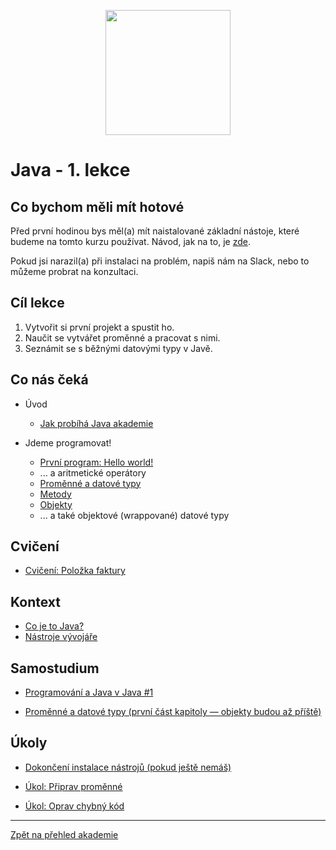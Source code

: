 <p align="center">
  <img src="https://engeto.cz/wp-content/uploads/2019/01/engeto-square.png" width="200" height="200">
</p>

# Java - 1. lekce

## Co bychom měli mít hotové

Před první hodinou bys měl(a) mít naistalované základní nástoje, které budeme na tomto kurzu používat. Návod, jak na to, je [zde](https://github.com/ENGETO-Java-Akademie-2021-10/intro/blob/main/priprava.md).

Pokud jsi narazil(a) při instalaci na problém, napiš nám na Slack, nebo to můžeme probrat na konzultaci.

## Cíl lekce
1. Vytvořit si první projekt a&nbsp;spustit ho.
2. Naučit se vytvářet proměnné a&nbsp;pracovat s&nbsp;nimi.
3. Seznámit se s&nbsp;běžnými datovými typy v&nbsp;Javě.

## Co nás čeká

 - Úvod
    - [Jak probíhá Java akademie](https://github.com/ENGETO-Java-Akademie-2021-10/intro/blob/main/o-akademii.md)

 - Jdeme programovat!
   - [První program: Hello world!](prvni-projekt.md)
   - ... a&nbsp;aritmetické operátory
   - [Proměnné a&nbsp;datové typy](promenne-a-datove-typy.md)
   - [Metody](metody.md)
   - [Objekty](objekty-intro.md)
   - ... a&nbsp;také objektové (wrappované) datové typy

## Cvičení
  - [Cvičení: Položka faktury](cviceni-polozka-faktury.md)
 
## Kontext
  - [Co je to Java?](java-a-jdk.md)
  - [Nástroje vývojáře](nastroje.md)
 
## Samostudium

 - [Programování a Java v&nbsp;Java #1](https://learn.engeto.com/cs/kurz/java-1-uvod-do-programovani/studium/nmKzyzg5TKqZtXXx8-yYaQ/zaciname-s-javou/co-je-programovani/programatori-a-programovaci-jazyky)

  - [Proměnné a&nbsp;datové typy (první část kapitoly — objekty budou až příště)](https://learn.engeto.com/cs/kurz/java-1-uvod-do-programovani/studium/u2B-FJ11Q5mW6MDi-B6GSg/popis-dat-promenne-objekty/promenne-a-datove-typy/promenne)


## Úkoly

 - [Dokončení instalace nástrojů (pokud ještě nemáš)](https://github.com/ENGETO-Java-Akademie-2021-10/intro/blob/main/priprava.md)

 - [Úkol: Připrav proměnné](ukol-vytvor-promenne.md)
 - [Úkol: Oprav chybný kód](ukol-oprav-kod/README.md)


---

[Zpět na přehled akademie](https://github.com/ENGETO-Java-Akademie-2021-10/intro)